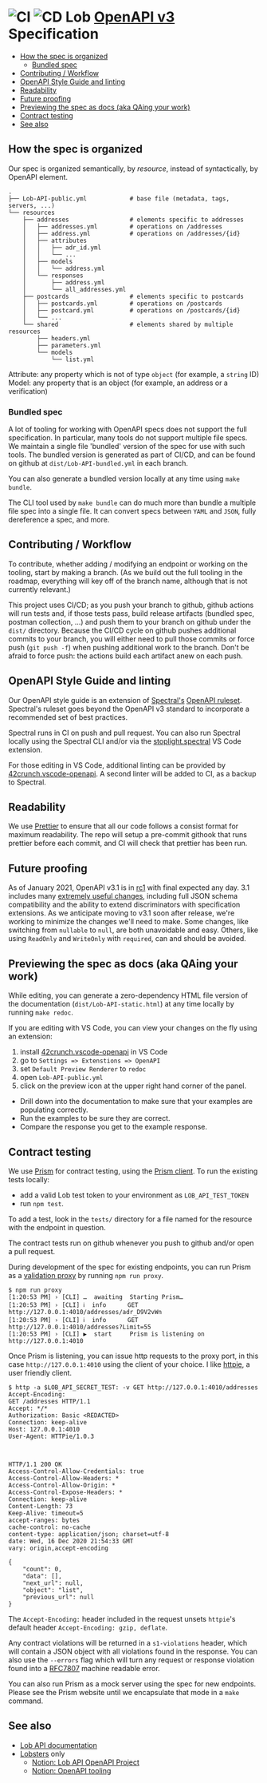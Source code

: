 # ![CI](https://github.com/lob/lob-openapi/workflows/CI/badge.svg) ![CD](https://github.com/lob/lob-openapi/workflows/CD/badge.svg) Lob [OpenAPI v3](https://github.com/OAI/OpenAPI-Specification) Specification

- [How the spec is organized](#how-the-spec-is-organized)
  - [Bundled spec](#bundled-spec)
- [Contributing / Workflow](#contributing--workflow)
- [OpenAPI Style Guide and linting](#openapi-style-guide-and-linting)
- [Readability](#readability)
- [Future proofing](#future-proofing)
- [Previewing the spec as docs (aka QAing your work)](#previewing-the-spec-as-docs-aka-qaing-your-work)
- [Contract testing](#contract-testing)
- [See also](#see-also)

## How the spec is organized

Our spec is organized semantically, by _resource_, instead of syntactically, by OpenAPI element.

```
.
├── Lob-API-public.yml            # base file (metadata, tags, servers, ...)
└── resources
    ├── addresses                 # elements specific to addresses
    │   ├── addresses.yml         # operations on /addresses
    │   ├── address.yml           # operations on /addresses/{id}
    │   ├── attributes
    │   │   ├── adr_id.yml
    │   │   └── ...
    │   ├── models
    │   │   └── address.yml
    │   └── responses
    │       ├── address.yml
    │       └── all_addresses.yml
    ├── postcards                 # elements specific to postcards
    │   ├── postcards.yml         # operations on /postcards
    │   ├── postcard.yml          # operations on /postcards/{id}
    │   └── ...
    └── shared                    # elements shared by multiple resources
        ├── headers.yml
        ├── parameters.yml
        └── models
            └── list.yml
```

Attribute: any property which is not of type `object` (for example, a `string` ID)
Model: any property that is an object (for example, an address or a verification)

### Bundled spec

A lot of tooling for working with OpenAPI specs does not support the full
specification. In particular, many tools do not support multiple file specs.
We maintain a single file 'bundled' version of the spec for use with such
tools. The bundled version is generated as part of CI/CD, and can be found
on github at `dist/Lob-API-bundled.yml` in each branch.

You can also generate a bundled version locally at any time using `make bundle`.

The CLI tool used by `make bundle` can do much more than bundle a multiple file spec
into a single file. It can convert specs between `YAML` and `JSON`, fully
dereference a spec, and more.

## Contributing / Workflow

To contribute, whether adding / modifying an endpoint or working on the tooling, start by making
a branch. (As we build out the full tooling in the roadmap, everything will key off of the branch
name, although that is not currently relevant.)

This project uses CI/CD; as you push your branch to github, github actions will run tests and, if
those tests pass, build release artifacts (bundled spec, postman collection, ...) and push them
to your branch on github under the `dist/` directory. Because the CI/CD cycle on github pushes
additional commits to your branch, you will either need to pull those commits or force push (`git push -f`)
when pushing additional work to the branch. Don't be afraid to force push: the actions build each
artifact anew on each push.

## OpenAPI Style Guide and linting

Our OpenAPI style guide is an extension of
[Spectral's](https://meta.stoplight.io/docs/spectral/README.md) [OpenAPI
ruleset](https://meta.stoplight.io/docs/spectral/docs/reference/openapi-rules.md). Spectral's
ruleset goes beyond the OpenAPI v3 standard to incorporate a recommended set of
best practices.

Spectral runs in CI on push and pull request. You can also run Spectral locally
using the Spectral CLI and/or via the
[stoplight.spectral](https://marketplace.visualstudio.com/items?itemName=stoplight.spectral)
VS Code extension.

For those editing in VS Code, additional linting can be provided by
[42crunch.vscode-openapi](https://github.com/42Crunch/vscode-openapi). A second
linter will be added to CI, as a backup to Spectral.

## Readability

We use [Prettier](https://prettier.io/) to ensure that all our code follows a consist format for
maximum readability. The repo will setup a pre-commit githook that runs prettier before each commit,
and CI will check that prettier has been run.

## Future proofing

As of January 2021, OpenAPI v3.1 is in [rc1](https://www.openapis.org/blog) with final expected any day. 3.1 includes many [extremely useful changes](https://github.com/OAI/OpenAPI-Specification/releases/tag/3.1.0-rc0), including full JSON schema compatibility and the ability to extend discriminators with specification extensions. As we anticipate moving to v3.1 soon after release, we're working to minimize the changes we'll need to make. Some changes, like switching from `nullable` to `null`, are both unavoidable and easy. Others, like using `ReadOnly` and `WriteOnly` with `required`, can and should be avoided.

## Previewing the spec as docs (aka QAing your work)

While editing, you can generate a zero-dependency HTML file version of the
documentation (`dist/Lob-API-static.html`) at any time locally by running `make redoc`.

If you are editing with VS Code, you can view your changes on the fly using an extension:

1. install [42crunch.vscode-openapi](https://github.com/42Crunch/vscode-openapi) in VS Code
2. go to `Settings => Extenstions => OpenAPI`
3. set `Default Preview Renderer` to `redoc`
4. open `Lob-API-public.yml`
5. click on the preview icon at the upper right hand corner of the panel.

- Drill down into the documentation to make sure that your examples are populating correctly.
- Run the examples to be sure they are correct.
- Compare the response you get to the example response.

## Contract testing

We use [Prism](https://meta.stoplight.io/docs/prism/README.md) for contract testing, using the [Prism client](https://meta.stoplight.io/docs/prism/docs/guides/http-client.md). To run the existing tests locally:

- add a valid Lob test token to your environment as `LOB_API_TEST_TOKEN`
- run `npm test`.

To add a test, look in the `tests/` directory for a file named for the resource with
the endpoint in question.

The contract tests run on github whenever you push to github and/or open a pull request.

During development of the spec for existing endpoints, you can run Prism as a [validation proxy](https://meta.stoplight.io/docs/prism/docs/getting-started/03-cli.md#proxy) by running `npm run proxy`.

```
$ npm run proxy
[1:20:53 PM] › [CLI] …  awaiting  Starting Prism…
[1:20:53 PM] › [CLI] ℹ  info      GET        http://127.0.0.1:4010/addresses/adr_D9V2vWn
[1:20:53 PM] › [CLI] ℹ  info      GET        http://127.0.0.1:4010/addresses?Limit=55
[1:20:53 PM] › [CLI] ▶  start     Prism is listening on http://127.0.0.1:4010
```

Once Prism is listening, you can issue http requests to the proxy port, in this
case `http://127.0.0.1:4010` using the client of your choice. I like
[httpie](https://httpie.io/docs#main-features), a user friendly client.

```
$ http -a $LOB_API_SECRET_TEST: -v GET http://127.0.0.1:4010/addresses Accept-Encoding:
GET /addresses HTTP/1.1
Accept: */*
Authorization: Basic <REDACTED>
Connection: keep-alive
Host: 127.0.0.1:4010
User-Agent: HTTPie/1.0.3



HTTP/1.1 200 OK
Access-Control-Allow-Credentials: true
Access-Control-Allow-Headers: *
Access-Control-Allow-Origin: *
Access-Control-Expose-Headers: *
Connection: keep-alive
Content-Length: 73
Keep-Alive: timeout=5
accept-ranges: bytes
cache-control: no-cache
content-type: application/json; charset=utf-8
date: Wed, 16 Dec 2020 21:54:33 GMT
vary: origin,accept-encoding

{
    "count": 0,
    "data": [],
    "next_url": null,
    "object": "list",
    "previous_url": null
}
```

The `Accept-Encoding:` header included in the request unsets `httpie`'s default
header `Accept-Encoding: gzip, deflate`.

Any contract violations will be returned in a `s1-violations` header, which will
contain a JSON object with all violations found in the response. You can also
use the `--errors` flag which will turn any request or response violation found
into a [RFC7807](https://tools.ietf.org/html/rfc7807) machine readable error.

You can also run Prism as a mock server using the spec for new endpoints.
Please see the Prism website until we encapsulate that mode in a `make` command.

## See also

- [Lob API documentation](https://docs.lob.com/)
- [Lobsters](https://www.lob.com/careers) only
  - [Notion: Lob API OpenAPI Project](https://www.notion.so/lob/Lob-API-v1-OpenAPI-spec-d6c3229d31bc45329d18e01905117fda)
  - [Notion: OpenAPI tooling](https://www.notion.so/lob/OpenAPI-tooling-e17f5a864a4a48d1886dcd95b53cf694)
